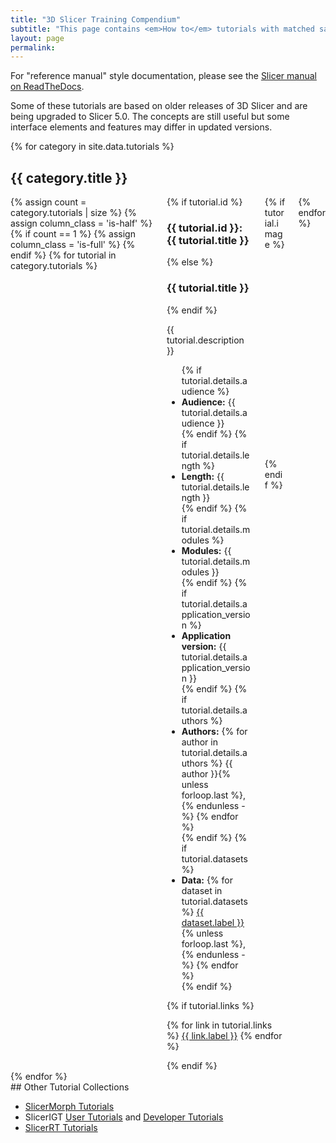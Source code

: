 ```yaml
---
title: "3D Slicer Training Compendium"
subtitle: "This page contains <em>How to</em> tutorials with matched sample datasets. <br/>They demonstrate how to use the 3D Slicer environment to accomplish certain tasks."
layout: page
permalink:
---
```


<article class="message is-info">
  <div class="message-body">
    <p>For "reference manual" style documentation, please see the <a href="https://slicer.readthedocs.io/en/latest/">Slicer manual on ReadTheDocs</a>.</p>
    <p>Some of these tutorials are based on older releases of 3D Slicer and are being upgraded to Slicer 5.0. The concepts are still useful but some interface elements and features may differ in updated versions.</p>
  </div>
</article>

{% for category in site.data.tutorials %}
<h2 id="{{ category.id }}">{{ category.title }}</h2>

<div class="columns is-multiline">
  {% assign count = category.tutorials | size %}
  {% assign column_class = 'is-half' %}
  {% if count == 1 %}
    {% assign column_class = 'is-full' %}
  {% endif %}
  {% for tutorial in category.tutorials %}
  <div class="column {{ column_class }}">
    <div class="box tutorial">
      <div class="columns">
        <div class="column is-two-thirds">
          <div class="has-text-centered-mobile">
            {% if tutorial.id %}
            <h3 id="{{ tutorial.id }}">{{ tutorial.id }}: {{ tutorial.title }}</h3>
            {% else %}
            <h3>{{ tutorial.title }}</h3>
            {% endif %}
            <p>{{ tutorial.description }}</p>
          </div>
          <ul>
            {% if tutorial.details.audience %}
            <li><strong>Audience:</strong> {{ tutorial.details.audience }}</li>
            {% endif %}
            {% if tutorial.details.length %}
            <li><strong>Length:</strong> {{ tutorial.details.length }}</li>
            {% endif %}
            {% if tutorial.details.modules %}
            <li><strong>Modules:</strong> {{ tutorial.details.modules }}</li>
            {% endif %}
            {% if tutorial.details.application_version %}
            <li><strong>Application version:</strong> {{ tutorial.details.application_version }}</li>
            {% endif %}
            {% if tutorial.details.authors %}
            <li><strong>Authors:</strong>
              {% for author in tutorial.details.authors %}
                {{ author }}{% unless forloop.last %}, {% endunless -%}
              {% endfor %}
            </li>
            {% endif %}
            {% if tutorial.datasets %}
            <li><strong>Data:</strong>
            {% for dataset in tutorial.datasets %}
              <a href="{{ dataset.url }}" class="is-link" target="_blank">{{ dataset.label }}</a>{% unless forloop.last %}, {% endunless -%}
            {% endfor %}
            </li>
            {% endif %}
          </ul>
        </div>
        <div class="column">
          {% if tutorial.image %}
          <figure class="image">
            <img src="{{ tutorial.image }}" alt="{{ tutorial.title }}">
          </figure>
          {% endif %}
        </div>
      </div>
      <div class="has-text-centered-mobile">
        {% if tutorial.links %}
        <p>
          {% for link in tutorial.links %}
          <a href="{{ link.url }}" class="button is-link" target="_blank">{{ link.label }}</a>
          {% endfor %}
        </p>
        {% endif %}
      </div>
    </div>
  </div>
  {% endfor %}
</div>
{% endfor %}

<div class="box" markdown="1">
## Other Tutorial Collections

- [SlicerMorph Tutorials](https://github.com/SlicerMorph/Tutorials)
- SlicerIGT [User Tutorials](https://www.slicerigt.org/wp/user-tutorials/) and [Developer Tutorials](https://www.slicerigt.org/wp/developer-tutorial/)
- [SlicerRT Tutorials](https://www.slicer.org/wiki/Documentation/Nightly/Extensions/SlicerRT#Tutorials)

</div>
